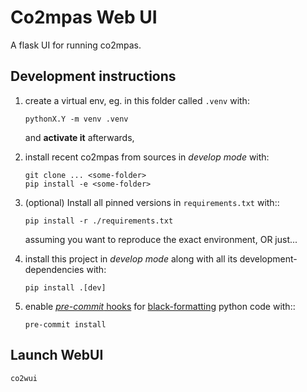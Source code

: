 # Co2mpas Web UI

A flask UI for running co2mpas.

## Development instructions
<!--move them to CONTRIBUTING.md -->

1. create a virtual env, eg. in this folder called `.venv` with:

       pythonX.Y -m venv .venv

   and **activate it** afterwards,

2. install recent co2mpas from sources in *develop mode* with:

       git clone ... <some-folder>
       pip install -e <some-folder>

3. (optional) Install all pinned versions in `requirements.txt` with::

       pip install -r ./requirements.txt

   assuming you want to reproduce the exact environment, OR just...

4. install this project in *develop mode* along with all its development-dependencies
   with:

       pip install .[dev]

5. enable [*pre-commit* hooks][1] for [black-formatting][2] python code with::

       pre-commit install

## Launch WebUI

```shell
co2wui
```

[1]: https://ljvmiranda921.github.io/notebook/2018/06/21/precommits-using-black-and-flake8/
[2]: https://black.readthedocs.io/

